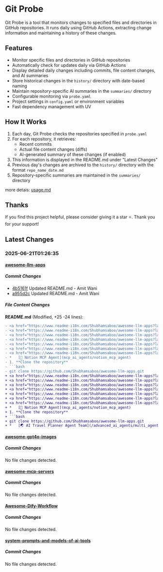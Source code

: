 # Git Probe

Git Probe is a tool that monitors changes to specified files and directories in GitHub repositories. It runs daily using GitHub Actions, extracting change information and maintaining a history of these changes.

## Features

- Monitor specific files and directories in GitHub repositories
- Automatically check for updates daily via GitHub Actions
- Display detailed daily changes including commits, file content changes, and AI summaries
- Store historical changes in the `history/` directory with date-based naming
- Maintain repository-specific AI summaries in the `summaries/` directory
- Configurable monitoring via `probe.yaml`
- Project settings in `config.yaml` or environment variables
- Fast dependency management with UV

## How It Works

1. Each day, Git Probe checks the repositories specified in `probe.yaml`
2. For each repository, it retrieves:
   - Recent commits
   - Actual file content changes (diffs)
   - AI-generated summary of these changes (if enabled)
3. This information is displayed in the README.md under "Latest Changes"
4. Previous day's changes are archived to the `history/` directory with the format `repo_name_date.md`
5. Repository-specific summaries are maintained in the `summaries/` directory

more detais: [usage.md](usage.md)

## Thanks

If you find this project helpful, please consider giving it a star ⭐️. Thank you for your support!


## Latest Changes

### 2025-06-21T01:26:35

#### [awesome-llm-apps](https://github.com/Shubhamsaboo/awesome-llm-apps)

##### Commit Changes

- [4b5161f](https://github.com/Shubhamsaboo/awesome-llm-apps/commit/4b5161f2388cd25eadcb844a1ff2c613b76c18cb) Updated README.md - Amit Wani
- [a955d2c](https://github.com/Shubhamsaboo/awesome-llm-apps/commit/a955d2c92db90d436e8742aa330fdfbd93b11366) Updated README.md - Amit Wani


##### File Content Changes

**README.md** (Modified, +25 -24 lines):

```diff
- <a href="https://www.readme-i18n.com/Shubhamsaboo/awesome-llm-apps?lang=de">Deutsch</a> |
- <a href="https://www.readme-i18n.com/Shubhamsaboo/awesome-llm-apps?lang=es">Español</a> |
- <a href="https://www.readme-i18n.com/Shubhamsaboo/awesome-llm-apps?lang=fr">français</a> |
- <a href="https://www.readme-i18n.com/Shubhamsaboo/awesome-llm-apps?lang=ja">日本語</a> |
- <a href="https://www.readme-i18n.com/Shubhamsaboo/awesome-llm-apps?lang=ko">한국어</a> |
- <a href="https://www.readme-i18n.com/Shubhamsaboo/awesome-llm-apps?lang=pt">Português</a> |
- <a href="https://www.readme-i18n.com/Shubhamsaboo/awesome-llm-apps?lang=ru">Русский</a> |
- *   [📑 Notion MCP Agent](mcp_ai_agents/notion_mcp_agent)
- 1. **Clone the repository**
- ```bash
- git clone https://github.com/Shubhamsaboo/awesome-llm-apps.git
+ <a href="https://www.readme-i18n.com/Shubhamsaboo/awesome-llm-apps?lang=de">Deutsch</a> |
+ <a href="https://www.readme-i18n.com/Shubhamsaboo/awesome-llm-apps?lang=es">Español</a> |
+ <a href="https://www.readme-i18n.com/Shubhamsaboo/awesome-llm-apps?lang=fr">français</a> |
+ <a href="https://www.readme-i18n.com/Shubhamsaboo/awesome-llm-apps?lang=ja">日本語</a> |
+ <a href="https://www.readme-i18n.com/Shubhamsaboo/awesome-llm-apps?lang=ko">한국어</a> |
+ <a href="https://www.readme-i18n.com/Shubhamsaboo/awesome-llm-apps?lang=pt">Português</a> |
+ <a href="https://www.readme-i18n.com/Shubhamsaboo/awesome-llm-apps?lang=ru">Русский</a> |
+ *   [📑 Notion MCP Agent](mcp_ai_agents/notion_mcp_agent)
+ 1. **Clone the repository**
+ ```bash
+ git clone https://github.com/Shubhamsaboo/awesome-llm-apps.git
+ *   [🌏 AI Travel Planner Agent Team](/advanced_ai_agents/multi_agent_apps/agent_teams/ai_travel_planner_team/)
```



#### [awesome-gpt4o-images](https://github.com/jamez-bondos/awesome-gpt4o-images)

##### Commit Changes

No file changes detected.

#### [awesome-mcp-servers](https://github.com/punkpeye/awesome-mcp-servers)

##### Commit Changes

No file changes detected.

#### [Awesome-Dify-Workflow](https://github.com/svcvit/Awesome-Dify-Workflow)

##### Commit Changes

No file changes detected.

#### [system-prompts-and-models-of-ai-tools](https://github.com/x1xhlol/system-prompts-and-models-of-ai-tools)

##### Commit Changes

No file changes detected.

